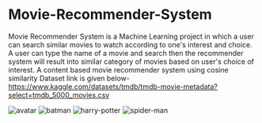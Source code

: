 # Movie-Recommender-System
Movie Recommender System is a Machine Learning project in which a user can search similar movies to watch according to one's interest and choice.
A user can type the name of a movie and search then the recommender system will result into similar category of movies based on user's choice of interest.
A content based movie recommender system using cosine similarity
Dataset link is given below-
https://www.kaggle.com/datasets/tmdb/tmdb-movie-metadata?select=tmdb_5000_movies.csv

![avatar](https://user-images.githubusercontent.com/93311613/209639714-ed9c70dc-ed86-4323-9954-89ffab2e4f94.png)
![batman](https://user-images.githubusercontent.com/93311613/209639740-999c0e89-fc22-4da9-b891-3b2b2f3d1ec7.png)
![harry-potter](https://user-images.githubusercontent.com/93311613/209639753-c7342bb3-09c4-4e1a-9da6-a16b3d90c386.png)
![spider-man](https://user-images.githubusercontent.com/93311613/209639764-f68f5c1e-d16e-4bc8-b004-bc3162999515.png)
